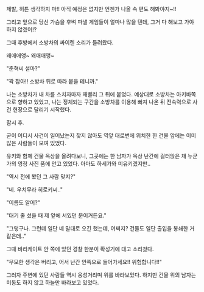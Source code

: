 제발, 허튼 생각하지 마!! 아직 예정은 없지만 언젠가 나올 속 편도 해봐야지~!!

그리고 앞으로 당신 가슴을 후벼 파낼 게임들이 얼마나 많을 텐데, 그거 다 해보고 가야하지 않겠어!?

그때 후방에서 소방차의 싸이렌 소리가 들려왔다.

왜애애앵~ 왜애애앵~ 

"준혁씨 설마?"

"꽉 잡아!! 소방차 뒤로 따라 붙을 테니까."

나는 소방차가 내 차를 스치자마자 재빨리 그 뒤에 붙었다. 예상대로 소방차는 아키바쪽으로 향하고 있었고, 나는 정체되는 구간을 소방차를 이용해 빠져 나온 뒤 전속력으로 사건 현장으로 달리기 시작했다.

잠시 후.

굳이 어디서 사건이 일어났는지 찾지 않아도 역앞 대로변에 위치한 한 건물 앞에는 이미 많은 사람들이 모여 있었다.

유키와 함께 건물 옥상을 올려다보니, 그곳에는 한 남자가 옥상 난간에 걸터앉은 채 누군가의 영정 사진 품에 안고 있었다. 아마도 하세가와 미유키겠지만..

"역시 전에 봤던 그 사람 맞지?"

"네. 우치무라 히로키씨.."

"이름도 알어?"

"대기 줄 섰을 때 제 앞에 서있던 분이거든요."

"그렇구나. 그런데 일단 네 말대로 오긴 했는데, 어쩌지? 건물도 일단 출입을 봉쇄한 거 같은데.."

그때 바리케이트 안 쪽에 있던 경찰 한분이 확성기에 대고 소리쳤다.

"무모한 생각은 버리고, 어서 난간 안쪽으로 들어가세요!! 위험합니다!!"

그러자 주변에 있던 사람들 역시 웅성거리며 위를 바라보았다. 하지만 건물 위의 남자는 미동도 하지 않고 하늘만 바라보고 있었다. 